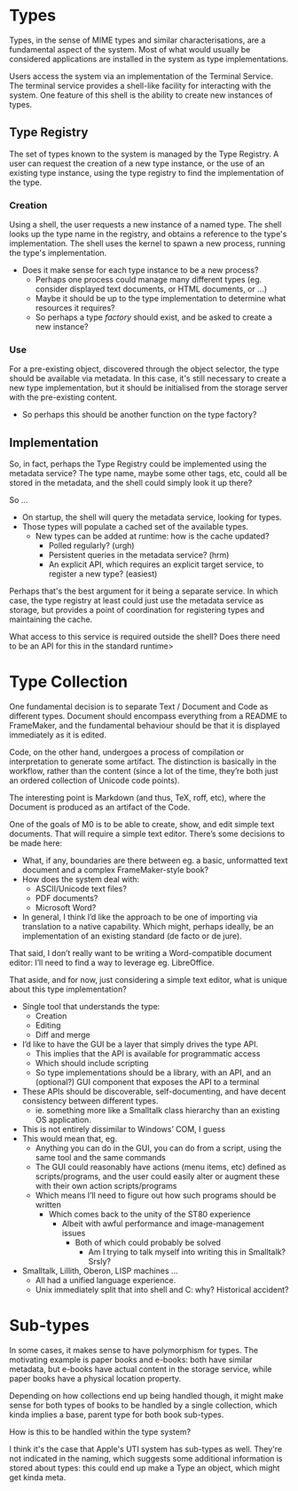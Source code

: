 # Types
Types, in the sense of MIME types and similar characterisations, are
a fundamental aspect of the system.  Most of what would usually be
considered applications are installed in the system as type implementations.

Users access the system via an implementation of the Terminal Service.
The terminal service provides a shell-like facility for interacting with
the system.  One feature of this shell is the ability to create new
instances of types.

## Type Registry
The set of types known to the system is managed by the Type Registry.
A user can request the creation of a new type instance, or the use of an
existing type instance, using the type registry to find the implementation
of the type.

### Creation
Using a shell, the user requests a new instance of a named type.  The
shell looks up the type name in the registry, and obtains a reference
to the type's implementation.  The shell uses the kernel to spawn a new
process, running the type's implementation.

* Does it make sense for each type instance to be a new process?
  * Perhaps one process could manage many different types (eg. consider
    displayed text documents, or HTML documents, or ...)
  * Maybe it should be up to the type implementation to determine what
    resources it requires?
  * So perhaps a type _factory_ should exist, and be asked to create
    a new instance?
    
### Use
For a pre-existing object, discovered through the object selector, the
type should be available via metadata.  In this case, it's still
necessary to create a new type implementation, but it should be
initialised from the storage server with the pre-existing content.

* So perhaps this should be another function on the type factory?

## Implementation

So, in fact, perhaps the Type Registry could be implemented using the
metadata service?  The type name, maybe some other tags, etc, could all
be stored in the metadata, and the shell could simply look it up there?

So ...
* On startup, the shell will query the metadata service, looking for
  types.  
* Those types will populate a cached set of the available types.
  * New types can be added at runtime: how is the cache updated?
    * Polled regularly?  (urgh)
    * Persistent queries in the metadata service?  (hrm)
    * An explicit API, which requires an explicit target service, to
      register a new type? (easiest)

Perhaps that's the best argument for it being a separate service.  In
which case, the type registry at least could just use the metadata
service as storage, but provides a point of coordination for registering
types and maintaining the cache.

What access to this service is required outside the shell?  Does there
need to be an API for this in the standard runtime>

 
# Type Collection

One fundamental decision is to separate Text / Document and Code as 
different types.  Document should encompass everything from a README to 
FrameMaker, and the fundamental behaviour should be that it is displayed 
immediately as it is edited.

Code, on the other hand, undergoes a process of compilation or 
interpretation to generate some artifact.  The distinction is basically 
in the workflow, rather than the content (since a lot of the time, 
they’re both just an ordered collection of Unicode code points).

The interesting point is Markdown (and thus, TeX, roff, etc), where the 
Document is produced as an artifact of the Code.

One of the goals of M0 is to be able to create, show, and edit simple 
text documents.  That will require a simple text editor.  There’s some 
decisions to be made here:

* What, if any, boundaries are there between eg. a basic, unformatted text 
  document and a complex FrameMaker-style book?
* How does the system deal with:
  * ASCII/Unicode text files?
  * PDF documents?
  * Microsoft Word?
* In general, I think I’d like the approach to be one of importing via 
  translation to a native capability.  Which might, perhaps ideally, be 
  an implementation of an existing standard (de facto or de jure).

That said, I don’t really want to be writing a Word-compatible document 
editor: I’ll need to find a way to leverage eg. LibreOffice.

That aside, and for now, just considering a simple text editor, what is 
unique about this type implementation?

* Single tool that understands the type:
  * Creation
  * Editing
  * Diff and merge
* I’d like to have the GUI be a layer that simply drives the type API.
  * This implies that the API is available for programmatic access
  * Which should include scripting
  * So type implementations should be a library, with an API, and an 
    (optional?) GUI component that exposes the API to a terminal
* These APIs should be discoverable, self-documenting, and have decent 
  consistency between different types.
  * ie. something more like a Smalltalk class hierarchy than an existing 
    OS application.
* This is not entirely dissimilar to Windows’ COM, I guess
* This would mean that, eg.
  * Anything you can do in the GUI, you can do from a script, using the 
    same tool and the same commands
  * The GUI could reasonably have actions (menu items, etc) defined as 
    scripts/programs, and the user could easily alter or augment these 
    with their own action scripts/programs
  * Which means I’ll need to figure out how such programs should be 
    written
    * Which comes back to the unity of the ST80 experience
      * Albeit with awful performance and image-management issues
        * Both of which could probably be solved
          * Am I trying to talk myself into writing this in Smalltalk?
            Srsly?
* Smalltalk, Lillith, Oberon, LISP machines …
  * All had a unified language experience.
  * Unix immediately split that into shell and C: why?  Historical 
    accident?

# Sub-types
In some cases, it makes sense to have polymorphism for types.  The
motivating example is paper books and e-books: both have similar
metadata, but e-books have actual content in the storage service,
while paper books have a physical location property.

Depending on how collections end up being handled though, it might
make sense for both types of books to be handled by a single
collection, which kinda implies a base, parent type for both book
sub-types.

How is this to be handled within the type system?

I think it's the case that Apple's UTI system has sub-types as well.
They're not indicated in the naming, which suggests some additional
information is stored about types: this could end up make a Type an
object, which might get kinda meta.


